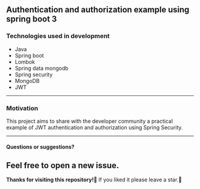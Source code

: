 
## Authentication and authorization example using spring boot 3

### Technologies used in development
-   Java
-   Spring boot
-   Lombok
-   Spring data mongodb
-   Spring security
-   MongoDB
-   JWT

----------

### Motivation
This project aims to share with the developer community a practical example of JWT authentication and authorization using Spring Security.

----------

#### Questions or suggestions?

## Feel free to open a new issue.

**Thanks for visiting this repository!💖**  If you liked it please leave a star.🌟
